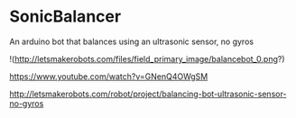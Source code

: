 SonicBalancer
=============

An arduino bot that balances using an ultrasonic sensor, no gyros


!(http://letsmakerobots.com/files/field_primary_image/balancebot_0.png?)

https://www.youtube.com/watch?v=GNenQ4OWgSM

http://letsmakerobots.com/robot/project/balancing-bot-ultrasonic-sensor-no-gyros
